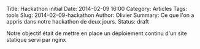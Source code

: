 Title: Hackathon initial
Date: 2014-02-09 16:00
Category: Articles
Tags: tools
Slug: 2014-02-09-hackathon
Author: Olivier
Summary: Ce que l'on a appris dans notre hackathon de deux jours.
Status: draft

Notre objectif était de mettre en place un déploiement continu d'un site statique servi par nginx